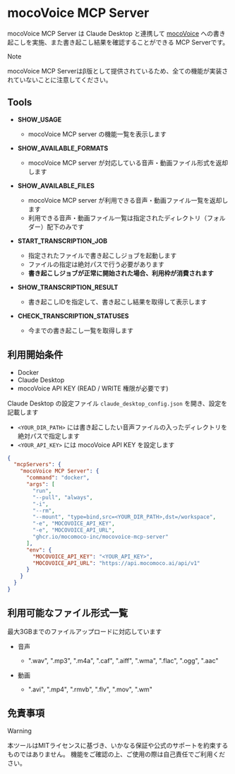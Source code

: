 # mocoVoice MCP Server

mocoVoice MCP Server は Claude Desktop と連携して [mocoVoice](https://products.mocomoco.ai/mocoVoice) への書き起こしを実施、また書き起こし結果を確認することができる MCP Serverです。


> [!NOTE]
> mocoVoice MCP Serverはβ版として提供されているため、全ての機能が実装されていないことに注意してください。


## Tools

* **SHOW_USAGE**
    * mocoVoice MCP server の機能一覧を表示します

* **SHOW_AVAILABLE_FORMATS**
    * mocoVoice MCP server が対応している音声・動画ファイル形式を返却します

* **SHOW_AVAILABLE_FILES**
    * mocoVoice MCP server が利用できる音声・動画ファイル一覧を返却します
    * 利用できる音声・動画ファイル一覧は指定されたディレクトリ（フォルダー）配下のみです

* **START_TRANSCRIPTION_JOB**
    * 指定されたファイルで書き起こしジョブを起動します
    * ファイルの指定は絶対パスで行う必要があります
    * **書き起こしジョブが正常に開始された場合、利用枠が消費されます**

* **SHOW_TRANSCRIPTION_RESULT**
    * 書き起こしIDを指定して、書き起こし結果を取得して表示します

* **CHECK_TRANSCRIPTION_STATUSES**
    * 今までの書き起こし一覧を取得します


## 利用開始条件

- Docker
- Claude Desktop
- mocoVoice API KEY (READ / WRITE 権限が必要です)


Claude Desktop の設定ファイル `claude_desktop_config.json` を開き、設定を記載します
- `<YOUR_DIR_PATH>` には書き起こしたい音声ファイルの入ったディレクトリを絶対パスで指定します
- `<YOUR_API_KEY>` には mocoVoice API KEY を設定します

```json
{
  "mcpServers": {
    "mocoVoice MCP Server": {
      "command": "docker",
      "args": [
        "run",
        "--pull", "always",
        "-i",
        "--rm",
        "--mount", "type=bind,src=<YOUR_DIR_PATH>,dst=/workspace",
        "-e", "MOCOVOICE_API_KEY",
        "-e", "MOCOVOICE_API_URL",
        "ghcr.io/mocomoco-inc/mocovoice-mcp-server"
      ],
      "env": {
        "MOCOVOICE_API_KEY": "<YOUR_API_KEY>",
        "MOCOVOICE_API_URL": "https://api.mocomoco.ai/api/v1"
      }
    }
  }
}
```


## 利用可能なファイル形式一覧

最大3GBまでのファイルアップロードに対応しています

- 音声
  * ".wav", ".mp3", ".m4a", ".caf", ".aiff", ".wma", ".flac", ".ogg", ".aac"

- 動画
  * ".avi", ".mp4", ".rmvb", ".flv", ".mov", ".wm"



## 免責事項

> [!WARNING]
> 本ツールはMITライセンスに基づき、いかなる保証や公式のサポートを約束するものではありません。
> 機能をご確認の上、ご使用の際は自己責任でご利用ください。

